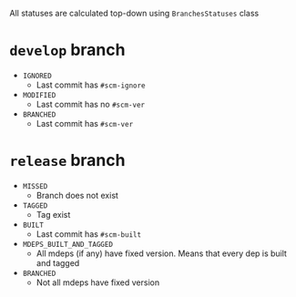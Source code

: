 All statuses are calculated top-down using `BranchesStatuses` class

# `develop` branch
- `IGNORED`
  - Last commit has `#scm-ignore`
- `MODIFIED`
  - Last commit has no `#scm-ver`
- `BRANCHED`
  - Last commit has `#scm-ver`
  
# `release` branch
- `MISSED`
  - Branch does not exist
- `TAGGED`
  - Tag exist
- `BUILT`
  - Last commit has `#scm-built`
- `MDEPS_BUILT_AND_TAGGED` 
  - All mdeps (if any) have fixed version. Means that every dep is built and tagged
- `BRANCHED`
  - Not all mdeps have fixed version
